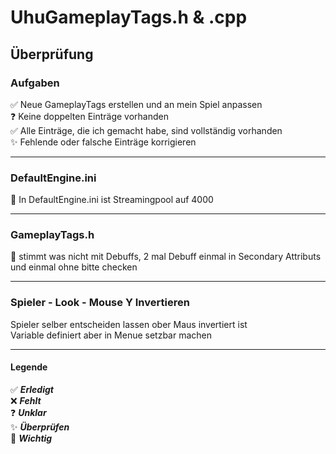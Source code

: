 ﻿# UhuGameplayTags.h & .cpp

## Überprüfung

### Aufgaben
✅ Neue GameplayTags erstellen und an mein Spiel anpassen  
❓ Keine doppelten Einträge vorhanden  
✅ Alle Einträge, die ich gemacht habe, sind vollständig vorhanden  
✨ Fehlende oder falsche Einträge korrigieren

---
### DefaultEngine.ini
🔴 In DefaultEngine.ini ist Streamingpool auf 4000   

---
### GameplayTags.h
🔴 stimmt was nicht mit Debuffs, 2 mal Debuff einmal in Secondary Attributs und einmal ohne bitte checken  

---

### Spieler - Look - Mouse Y Invertieren

Spieler selber entscheiden lassen ober Maus invertiert ist  
Variable definiert aber in Menue setzbar machen

---

#### **Legende**
✅ **_Erledigt_**  
❌ **_Fehlt_**  
❓ **_Unklar_**  
✨ **_Überprüfen_**  
🔴 **_Wichtig_**  
